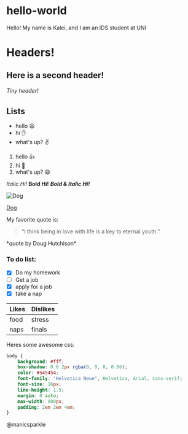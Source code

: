 # hello-world
Hello!
My name is Kalei, and I am an IDS student at UNI

# Headers!
## Here is a second header!
###### Tiny header!

## Lists
* hello :laughing:
* hi :hand:
* what's up? :v:


1. hello :+1:
2. hi :raised_hands:
3. what's up? :smile:


*Italic Hi!*
**Bold Hi!**
***Bold & Italic Hi!***

![Dog](https://www.sciencemag.org/sites/default/files/styles/inline__699w__no_aspect/public/dogs_1280p_0.jpg?itok=_Ch9dkf)

[Dog](https://www.sciencemag.org/news/2019/11/here-s-better-way-convert-dog-years-human-years-scientists-say)

My favorite quote is:
> “I think being in love with life is a key to eternal youth.” 

\*quote by Doug Hutchison\*

### To do list:
- [x] Do my homework
- [ ] Get a job 
- [x] apply for a job
- [x] take a nap

Likes         | Dislikes
------------ | -------------
food         | stress
naps | finals


Heres some awesome css:
```css
body {
    background: #fff;
    box-shadow: 0 0 2px rgba(0, 0, 0, 0.06);
    color: #545454;
    font-family: "Helvetica Neue", Helvetica, Arial, sans-serif;
    font-size: 16px;
    line-height: 1.5;
    margin: 0 auto;
    max-width: 800px;
    padding: 2em 2em 4em;
}
```

@manicsparkle
